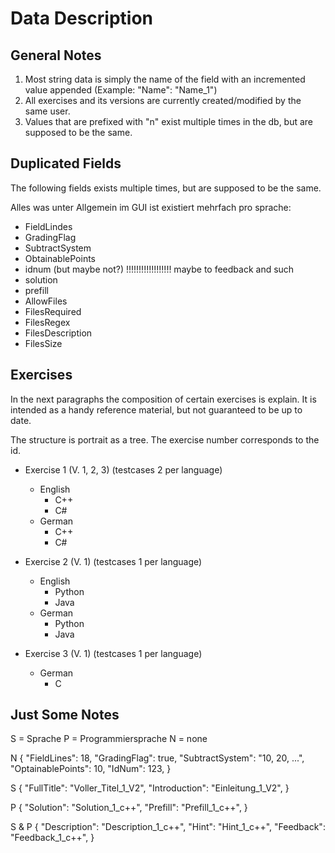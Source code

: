 # Data Description

## General Notes

1) Most string data is simply the name of the field with an incremented value appended (Example: "Name": "Name_1")
2) All exercises and its versions are currently created/modified by the same user.
3) Values that are prefixed with "n" exist multiple times in the db, but are supposed to be the same.

## Duplicated Fields

The following fields exists multiple times, but are supposed to be the same.

Alles was unter Allgemein im GUI ist existiert mehrfach pro sprache:

- FieldLindes
- GradingFlag
- SubtractSystem
- ObtainablePoints
- idnum (but maybe not?) !!!!!!!!!!!!!!!!!! maybe to feedback and such
- solution
- prefill
- AllowFiles
- FilesRequired
- FilesRegex
- FilesDescription
- FilesSize

## Exercises

In the next paragraphs the composition of certain exercises is explain. It is intended as a handy reference material, but not guaranteed to be up to date.

The structure is portrait as a tree. The exercise number corresponds to the id.

- Exercise 1 (V. 1, 2, 3) (testcases 2 per language)
  - English
    - C++
    - C#
  - German
    - C++
    - C#

- Exercise 2 (V. 1) (testcases 1 per language)
  - English
    - Python
    - Java
  - German
    - Python
    - Java

- Exercise 3 (V. 1) (testcases 1 per language)
  - German
    - C

## Just Some Notes

S = Sprache
P = Programmiersprache
N = none

N {
  "FieldLines": 18,
  "GradingFlag": true,
  "SubtractSystem": "10, 20, ...",
  "OptainablePoints": 10,
  "IdNum": 123,
}

S {
  "FullTitle": "Voller_Titel_1_V2",
  "Introduction": "Einleitung_1_V2",
}

P {
  "Solution": "Solution_1_c++",
  "Prefill": "Prefill_1_c++",
}

S & P {
  "Description": "Description_1_c++",
  "Hint": "Hint_1_c++",
  "Feedback": "Feedback_1_c++",
}
